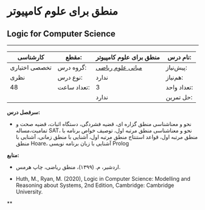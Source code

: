 # منطق برای علوم کامپیوتر
## Logic for Computer Science
_______________________________________________________________________________
| کارشناسی      | مقطع:       | منطق برای علوم کامپیوتر                                   | نام درس:    |
| ------------- | ----------- | --------------------------------------------------------- | ----------- |
| تخصصی اختیاری | گروه درس:   | [مبانی علوم ریاضی](../base/Foundations-of-Mathematics.md) | پیش‌نیاز:   |
| نظری          | نوع درس:    | ندارد                                                     | هم‌نیاز:    |
| 48            | تعداد ساعت: | 3                                                         | تعداد واحد: |
|               |             |  ندارد                                                    | حل تمرین:   |

**سرفصل درس:**


- نحو و معناشناسی منطق گزاره ای، قضیه فشردگی، دستگاه اثبات، قضیه صحت و تمامیت،مساله SAT، نحو و معناشناسی منطق مرتبه اول، توصیف خواص برنامه با منطق مرتبه اول، قواعد استنتاج منطق مرتبه اول، آشنایی با منطق زمانی، آشنایی با منطق Hoare، آشنایی با زبان برنامه نویسی Prolog

**منابع:**


- اردشیر، م. (۱۳۹۹)، منطق ریاضی، چاپ هرمس.

- Huth, M., Ryan, M. (2020), Logic in Computer Science: Modelling and Reasoning about Systems, 2nd Edition, Cambridge: Cambridge University.

**
